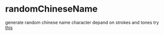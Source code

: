 # randomChineseName
generate random chinese name character depand on strokes and tones
try [this](https://fishenal.github.io/randomChineseName/web/index.html)
